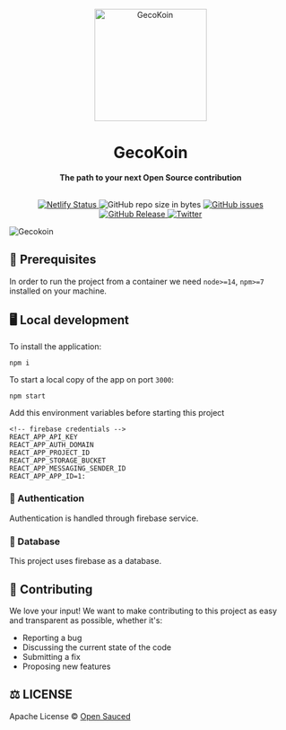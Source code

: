 
<div align="center">
  <br>
  <img alt="GecoKoin" src="https://user-images.githubusercontent.com/66407251/179384600-a4b71525-dc28-4b35-aac5-07eab1041987.jpeg" width="200px">
  <h1> GecoKoin </h1>
  <strong>The path to your next Open Source contribution</strong>
</div>
<br>

<p align="center">
  
  <a href="https://app.netlify.com/sites/open-sauced/deploys">
    <img src="https://img.shields.io/netlify/ecc7309d-c3ee-4945-801b-21332ec9b372" alt="Netlify Status">
  </a>
  
  <img src="https://img.shields.io/github/repo-size/bhavinvirani/gecokoin" alt="GitHub repo size in bytes">
  <a href="https://github.com/open-sauced/open-sauced/issues">
    <img src="https://img.shields.io/bitbucket/issues/bhavinvirani/GecoKoin" alt="GitHub issues">
  </a>
  <a href="https://github.com/open-sauced/open-sauced/releases">
    <img src="https://img.shields.io/github/v/release/bhavinvirani/gecokoin" alt="GitHub Release">
  </a> 
  
  <a href="https://twitter.com/saucedopen">
    <img src="https://img.shields.io/twitter/url?style=social&url=https%3A%2F%2Ftwitter.com%2FBhavinVirani45" alt="Twitter">
  </a>
</p>


![Gecokoin](https://user-images.githubusercontent.com/66407251/179385841-a6e2ce4a-fa4f-4719-a727-d89b09691ed2.png)


## 📖 Prerequisites

In order to run the project from a container we need `node>=14`, `npm>=7` installed on your machine.



## 🖥️ Local development

To install the application:

```shell
npm i
```

To start a local copy of the app on port `3000`:

```shell
npm start
```
Add this environment variables before starting this project
```shell
<!-- firebase credentials -->
REACT_APP_API_KEY
REACT_APP_AUTH_DOMAIN
REACT_APP_PROJECT_ID
REACT_APP_STORAGE_BUCKET
REACT_APP_MESSAGING_SENDER_ID
REACT_APP_APP_ID=1:
```

### 🔑 Authentication

Authentication is handled through firebase service.

### 💾 Database

This project uses firebase as a database.

## 🤝 Contributing
We love your input! We want to make contributing to this project as easy and transparent as possible, whether it's:

- Reporting a bug
- Discussing the current state of the code
- Submitting a fix
- Proposing new features

## ⚖️ LICENSE

Apache License © [Open Sauced](LICENSE)
